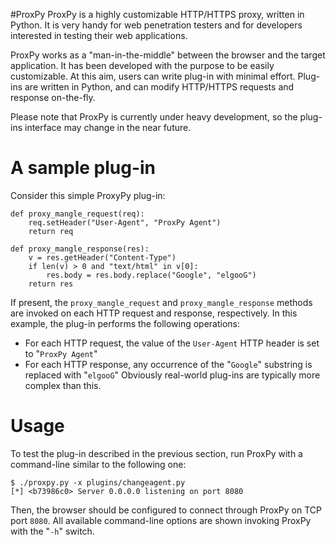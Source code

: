 #ProxPy
ProxPy is a highly customizable HTTP/HTTPS proxy, written in Python. It is very handy for web penetration testers and for developers interested in testing their web applications.

ProxPy works as a "man-in-the-middle" between the browser and the target application. It has been developed with the purpose to be easily customizable. At this aim, users can write plug-in with minimal effort. Plug-ins are written in Python, and can modify HTTP/HTTPS requests and response on-the-fly.

Please note that ProxPy is currently under heavy development, so the plug-ins interface may change in the near future.

# A sample plug-in #

Consider this simple ProxyPy plug-in:
```
def proxy_mangle_request(req):
    req.setHeader("User-Agent", "ProxPy Agent")
    return req

def proxy_mangle_response(res):
    v = res.getHeader("Content-Type")
    if len(v) > 0 and "text/html" in v[0]:
        res.body = res.body.replace("Google", "elgooG")
    return res
```
If present, the `proxy_mangle_request` and `proxy_mangle_response` methods are invoked on each HTTP request and response, respectively. In this example, the plug-in performs the following operations:
  * For each HTTP request, the value of the `User-Agent` HTTP header is set to "`ProxPy Agent`"
  * For each HTTP response, any occurrence of the "`Google`" substring is replaced with "`elgooG`"
Obviously real-world plug-ins are typically more complex than this.

# Usage #

To test the plug-in described in the previous section, run ProxPy with a command-line similar to the following one:
```
$ ./proxpy.py -x plugins/changeagent.py 
[*] <b73986c0> Server 0.0.0.0 listening on port 8080
```
Then, the browser should be configured to connect through ProxPy on TCP port `8080`. All available command-line options are shown invoking ProxPy with the "`-h`" switch.
